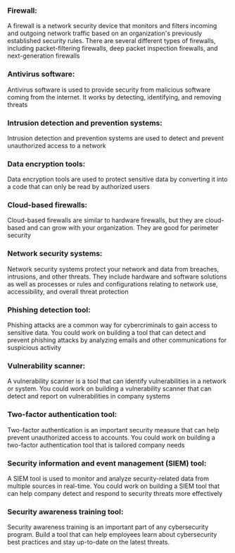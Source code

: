 
### Firewall: 
A firewall is a network security device that monitors and filters incoming and outgoing network traffic based on an organization's previously established security rules. There are several different types of firewalls, including packet-filtering firewalls, deep packet inspection firewalls, and next-generation firewalls
### Antivirus software: 
Antivirus software is used to provide security from malicious software coming from the internet. It works by detecting, identifying, and removing threats
### Intrusion detection and prevention systems: 
Intrusion detection and prevention systems are used to detect and prevent unauthorized access to a network
### Data encryption tools: 
Data encryption tools are used to protect sensitive data by converting it into a code that can only be read by authorized users
### Cloud-based firewalls: 
Cloud-based firewalls are similar to hardware firewalls, but they are cloud-based and can grow with your organization. They are good for perimeter security
### Network security systems: 
Network security systems protect your network and data from breaches, intrusions, and other threats. They include hardware and software solutions as well as processes or rules and configurations relating to network use, accessibility, and overall threat protection
### Phishing detection tool: 
Phishing attacks are a common way for cybercriminals to gain access to sensitive data. You could work on building a tool that can detect and prevent phishing attacks by analyzing emails and other communications for suspicious activity
### Vulnerability scanner: 
A vulnerability scanner is a tool that can identify vulnerabilities in a network or system. You could work on building a vulnerability scanner that can detect and report on vulnerabilities in company systems
### Two-factor authentication tool: 
Two-factor authentication is an important security measure that can help prevent unauthorized access to accounts. You could work on building a two-factor authentication tool that is tailored company needs
### Security information and event management (SIEM) tool: 
A SIEM tool is used to monitor and analyze security-related data from multiple sources in real-time. You could work on building a SIEM tool that can help company detect and respond to security threats more effectively
### Security awareness training tool: 
Security awareness training is an important part of any cybersecurity program. Build a tool that can help employees learn about cybersecurity best practices and stay up-to-date on the latest threats.
